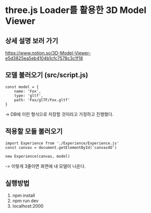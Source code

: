 # three.js Loader를 활용한 3D Model Viewer
## 상세 설명 보러 가기
https://www.notion.so/3D-Model-Viewer-e5d3825ea5eb4104b1cfc7578c3c1f18
## 모델 불러오기 (src/script.js)
```
const model = {
    name: 'Fox',
    type: 'gltf',
    path: 'Fox/glTF/Fox.gltf'
}
```
-> DB에 이런 형식으로 저장할 것이라고 가정하고 진행했다.
## 적용할 모듈 불러오기
```
import Experience from './Experience/Experience.js'
const canvas = document.getElementById('canvas4D')

new Experience(canvas, model)
```
-> 이렇게 3줄이면 화면에 내 모델이 나온다.
## 실행방법
1. npm install
2. npm run dev
3. localhost:2000 

